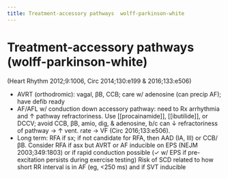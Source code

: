```yaml
---
title: Treatment-accessory pathways  wolff-parkinson-white
---
```


# Treatment-accessory pathways (wolff-parkinson-white)

(Heart Rhythm 2012;9:1006, Circ 2014;130:e199 & 2016;133:e506)

- AVRT (orthodromic): vagal, βB, CCB; care w/ adenosine (can precip AF); have defib ready
- AF/AFL w/ conduction down accessory pathway: need to Rx arrhythmia and ↑ pathway refractoriness.
  Use [[procainamide]], [[ibutilide]], or DCCV;
  avoid CCB, βB, amio, dig, & adenosine, b/c can ↓ refractoriness of pathway → ↑ vent. rate → VF (Circ 2016;133:e506).
- Long term: RFA if sx; if not candidate for RFA, then AAD (IA, III) or CCB/βB.
  Consider RFA if asx but AVRT or AF inducible on EPS (NEJM 2003;349:1803) or if rapid conduction possible (✓ w/ EPS if pre-excitation persists during exercise testing)
  Risk of SCD related to how short RR interval is in AF (eg, <250 ms) and if SVT inducible
